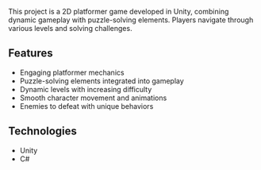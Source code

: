 This project is a 2D platformer game developed in Unity, combining dynamic gameplay with puzzle-solving elements. 
Players navigate through various levels and solving challenges.  

## Features  
- Engaging platformer mechanics  
- Puzzle-solving elements integrated into gameplay  
- Dynamic levels with increasing difficulty  
- Smooth character movement and animations  
- Enemies to defeat with unique behaviors 

## Technologies  
- Unity  
- C#  
